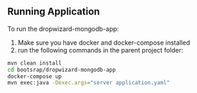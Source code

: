 ## Running Application

To run the dropwizard-mongodb-app:
1. Make sure you have docker and docker-compose installed
2. run the following commands in the parent project folder:

```bash
mvn clean install
cd bootsrap/dropwizard-mongodb-app
docker-compose up
mvn exec:java -Dexec.args="server application.yaml"
```

